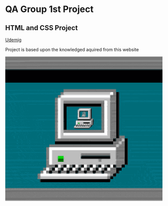 <h1> QA Group 1st Project  </h1>
<h2> HTML and CSS Project </h2>
<a href ="https://udemig.teachable.com/"> Udemig</a>
<p>Project is based upon the knowledged aquired from this website</p>

![](gif1.gif)